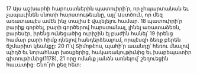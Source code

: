 17 Այս աշխարհի հարուստներին պատուիրի՛ր, որ չհպարտանան եւ չապաւինեն սնոտի հարստութեանը, այլ՝ Աստծուն, որ մեզ առատապէս ամէն ինչ տալիս է վայելելու համար. 18 պատուիրի՛ր բարիք գործել, բարի գործերով հարստանալ, լինել առատաձեռն, բարեսէր, իրենց ունեցածից ուրիշին էլ բաժին հանել՝ 19 իրենց համար բարի հիմք դնելով հանդերձեալում, որպէսզի ձեռք բերեն ճշմարիտ կեանքը:
20 Ո՛վ Տիմոթէոս, պահի՛ր աւանդը՝ հեռու մնալով պիղծ եւ նորահնար խօսքերից, հակառակութիւնից եւ խաբեպատիր գիտութիւնից(1178), 21 որը ոմանք յանձն առնելով՝ շեղուեցին հաւատից: Շնո՜րհ քեզ հետ:































